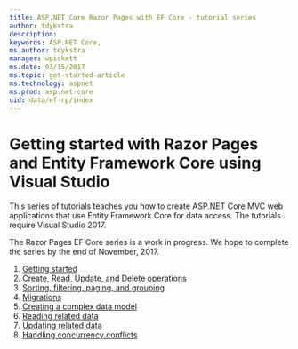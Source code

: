 ```yaml
---
title: ASP.NET Core Razor Pages with EF Core - tutorial series
author: tdykstra
description: 
keywords: ASP.NET Core,
ms.author: tdykstra
manager: wpickett
ms.date: 03/15/2017
ms.topic: get-started-article
ms.technology: aspnet
ms.prod: asp.net-core
uid: data/ef-rp/index
---
```

# Getting started with Razor Pages and Entity Framework Core using Visual Studio

This series of tutorials teaches you how to create ASP.NET Core MVC web applications that use Entity Framework Core for data access. The tutorials require Visual Studio 2017.

The Razor Pages EF Core series is a work in progress. We hope to complete the series by the end of November, 2017.

1. [Getting started](xref:data/ef-rp/intro)
1. [Create, Read, Update, and Delete operations](xref:data/ef-rp/crud)
1. [Sorting, filtering, paging, and grouping](xref:data/ef-rp/sort-filter-page)
1. [Migrations](xref:data/ef-rp/migrations)
1. [Creating a complex data model](xref:data/ef-rp/complex-data-model)
1. [Reading related data](xref:data/ef-rp/read-related-data)
1. [Updating related data](xref:data/ef-rp/update-related-data)
1. [Handling concurrency conflicts](xref:data/ef-rp/concurrency)